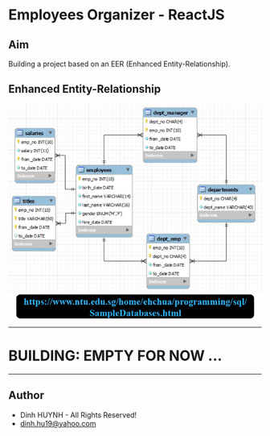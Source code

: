 # Employees Organizer - ReactJS

## Aim
Building a project based on an EER (Enhanced Entity-Relationship).

## Enhanced Entity-Relationship

![alt text](assets/img/SampleEmployees.jpg)

---
# BUILDING: EMPTY FOR NOW ...

---------------

## Author
* Dinh HUYNH - All Rights Reserved!
* dinh.hu19@yahoo.com